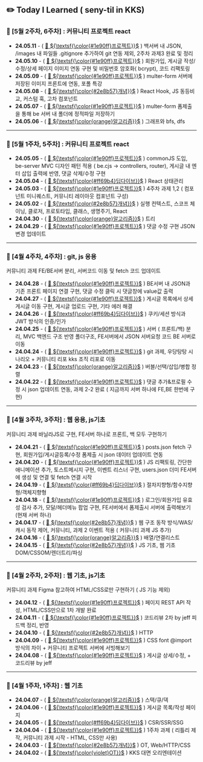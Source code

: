 ## ✏️ Today I Learned ( seny-til in KKS)

### 🍓 [5월 2주차, 6주차] : 커뮤니티 프로젝트 react

- **24.05.11** - ( [🔗 ${\textsf{\color{#1e90ff}프로젝트}}$]() ) 백서버 내 JSON, /images 내 파일들 .gitignore 추가하여 git 연동 제외, 2주차 과제3 완료 및 정리
- **24.05.10** - ( [🔗 ${\textsf{\color{#1e90ff}프로젝트}}$]() ) 회원가입, 게시글 작성/수정/상세 페이지 이미지 연동 구현 및 비밀번호 암호화( bcrypt), 코드 리팩토링
- **24.05.09** - ( [🔗 ${\textsf{\color{#1e90ff}프로젝트}}$]() ) multer-form 서버에 저장된 이미지 프론트에 연동, 포폴 특강
- **24.05.08** - ( [🔗 ${\textsf{\color{#2e8b57}개념}}$](https://sen2y-it.tistory.com/29) ) React Hook, JS 동등비교, 커스텀 훅, 고차 컴포넌트
- **24.05.07** - ( [🔗 ${\textsf{\color{#1e90ff}프로젝트}}$]() ) multer-form 폼제출을 통해 be 서버 내 폴더에 정적파일 저장하기
- **24.05.06** - ( [🔗 ${\textsf{\color{orange}알고리즘}}$]() ) 그래프와 bfs, dfs

---

### 🍓 [5월 1주차, 5주차] : 커뮤니티 프로젝트 react

- **24.05.05** - ( [🔗 ${\textsf{\color{#1e90ff}프로젝트}}$]() ) commonJS 도입, be-server MVC 디자인 패턴 적용 ( be.cjs → controllers, router), 게시글 내 엔터 삽입 출력에 반영, 댓글 삭제/수정 구현
- **24.05.04** - ( [🔗 ${\textsf{\color{#ff69b4}딥다이브}}$]() ) React 상태관리
- **24.05.03** - ( [🔗 ${\textsf{\color{#1e90ff}프로젝트}}$]() ) 4주차 과제 1,2 ( 컴포넌트 미니퀘스트, 커뮤니티 레이아웃 컴포넌트 구성)
- **24.05.02** - ( [🔗 ${\textsf{\color{#2e8b57}개념}}$](https://sen2y-it.tistory.com/23) ) 실행 컨텍스트, 스코프 체이닝, 클로저, 프로토타입, 클래스, 생명주기, React
- **24.04.30** - ( [🔗 ${\textsf{\color{orange}알고리즘}}$]() ) 트리
- **24.04.29** - ( [🔗 ${\textsf{\color{#1e90ff}프로젝트}}$]() ) 댓글 수정 구현 JSON 변경 업데이트

---

### 🍓 [4월 4주차, 4주차] : git, js 응용

커뮤니티 과제 FE/BE서버 분리, 서버코드 이동 및 fetch 코드 업데이트

- **24.04.28** - ( [🔗 ${\textsf{\color{#1e90ff}프로젝트}}$]() ) BE서버 내 JSON과 기존 프론트 페이지 연결 구현, 댓글 수정 클릭 시 댓글창에 value값 출력
- **24.04.27** - ( [🔗 ${\textsf{\color{#1e90ff}프로젝트}}$]() ) 게시글 목록에서 상세 게시글 이동 구현, 게시글 업로드 구현, 기타 에러 해결
- **24.04.26** - ( [🔗 ${\textsf{\color{#ff69b4}딥다이브}}$](https://sen2y-it.tistory.com/21) ) 쿠키/세션 방식과 JWT 방식의 인증/인가
- **24.04.25** - ( [🔗 ${\textsf{\color{#1e90ff}프로젝트}}$]() ) 서버 ( 프론트/백) 분리, MVC 백엔드 구조 반영 폴더구조, FE서버에서 JSON 서버요청 코드 BE 서버로 이동
- **24.04.24** - ( [🔗 ${\textsf{\color{#1e90ff}프로젝트}}$]() ) git 과제, 우당탕탕 시나리오 + 커뮤니티 리포 kks 조직 리포로 이동
- **24.04.23** - ( [🔗 ${\textsf{\color{orange}알고리즘}}$]() ) 버블/선택/삽입/병합 정렬
- **24.04.22** - ( [🔗 ${\textsf{\color{#1e90ff}프로젝트}}$]() ) 댓글 추가&프로필 수정 시 json 업데이트 연동, 과제 2-2 완료 ( 지금까지 서버 하나에 FE,BE 한번에 구현)

---

### 🍓 [4월 3주차, 3주차] : 웹 응용, js기초

커뮤니티 과제 바닐라JS로 구현, FE서버 하나로 프론트, 백 모두 구현하기

- **24.04.21** - ( [🔗 ${\textsf{\color{#1e90ff}프로젝트}}$]() ) posts.json fetch 구현, 회원가입/게시글등록/수정 폼제출 시 json 데이터 업데이트 연동
- **24.04.20** - ( [🔗 ${\textsf{\color{#1e90ff}프로젝트}}$]() ) JS 리팩토링, 간단한 애니메이션 추가, 토스트메시지 구현, 이벤트 리스너 구현, users.json 더미 FE서버에 생성 및 연결 및 fetch 연결 시작
- **24.04.19** - ( [🔗 ${\textsf{\color{#ff69b4}딥다이브}}$](https://sen2y-it.tistory.com/18?category=1175353) ) 절차지향형/함수지향형/객체지향형
- **24.04.18** - ( [🔗 ${\textsf{\color{#1e90ff}프로젝트}}$]() ) 로그인/회원가입 유효성 검사 추가, 모달/헤더메뉴 팝업 구현, FE서버에서 폼제출시 서버에 출력해보기 (현재 서버 하나)
- **24.04.17** - ( [🔗 ${\textsf{\color{#2e8b57}개념}}$](https://sen2y-it.tistory.com/17?category=1175353) ) 웹 구조 동작 방식/WAS/캐시 동작 제어, 커뮤니티, 과제 2 이벤트 적용 ( 커뮤니티 과제 JS 추가)
- **24.04.16** - ( [🔗 ${\textsf{\color{orange}알고리즘}}$]() ) 배열/연결리스트
- **24.04.15** - ( [🔗 ${\textsf{\color{#2e8b57}개념}}$](https://sen2y-it.tistory.com/16?category=1175353) ) JS 기초, 웹 기초 DOM/CSSOM/렌더트리/파싱

---

### 🍓 [4월 2주차, 2주차] : 웹 기초, js기초

커뮤니티 과제 Figma 참고하여 HTML/CSS로만 구현하기 ( JS 기능 제외)

- **24.04.12** - ( [🔗 ${\textsf{\color{#1e90ff}프로젝트}}$](https://sen2y-it.tistory.com/14?category=1175353) ) 페이지 REST API 작성, HTML/CSS만으로 1차 개발 완료
- **24.04.11** - ( [🔗 ${\textsf{\color{#1e90ff}프로젝트}}$](https://sen2y-it.tistory.com/12?category=1175353) ) 코드리뷰 2차 by jeff 피드백 정리, 반영
- **24.04.10** - ( [🔗 ${\textsf{\color{#2e8b57}개념}}$](https://sen2y-it.tistory.com/11?category=1175353) ) HTTP
- **24.04.09** - ( [🔗 ${\textsf{\color{#1e90ff}프로젝트}}$](https://sen2y-it.tistory.com/10?category=1175353) ) CSS font @import 방식의 차이 + 커뮤니티 프로젝트 서버에 서빙해보기
- **24.04.08** - ( [🔗 ${\textsf{\color{#1e90ff}프로젝트}}$]() ) 게시글 상세/수정, + 코드리뷰 by jeff

---

### 🍓 [4월 1주차, 1주차] : 웹 기초

- **24.04.07** - ( [🔗 ${\textsf{\color{orange}알고리즘}}$](https://sen2y-it.tistory.com/9?category=1175353) ) 스택/큐/덱
- **24.04.06** - ( [🔗 ${\textsf{\color{#1e90ff}프로젝트}}$](https://sen2y-it.tistory.com/8) ) 게시글 목록/작성 페이지
- **24.04.05** - ( [🔗 ${\textsf{\color{#ff69b4}딥다이브}}$](https://sen2y-it.tistory.com/7) ) CSR/SSR/SSG
- **24.04.04** - ( [🔗 ${\textsf{\color{#1e90ff}프로젝트}}$](https://sen2y-it.tistory.com/6) ) 1주차 과제 ( 리틀리 제작, 커뮤니티 과제 시작 - HTML, CSS만 사용)
- **24.04.03** - ( [🔗 ${\textsf{\color{#2e8b57}개념}}$](https://sen2y-it.tistory.com/5) ) OT, Web/HTTP/CSS
- **24.04.02** - ( [🔗 ${\textsf{\color{violet}OT}}$](https://sen2y-it.tistory.com/2) ) KKS 대면 오리엔테이션

